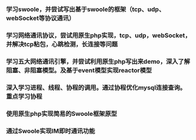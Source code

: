 ### 学习swoole，并尝试写出基于swoole的框架（tcp、udp、webSocket等协议通讯）
### 学习网络通讯协议，尝试用原生php实现，tcp、udp，webSocket，并解决tcp粘包，心跳检测，长连接等问题
### 学习五大网络通讯引擎，并尝试利用原生php写出来demo，深入了解阻塞、非阻塞模型。及基于event模型实现reactor模型
### 深入学习进程、线程、协程的调用。通过协程优化mysql连接查询。重点学习协程
### 使用原生php实现简易的Swoole框架原型
### 通过Swoole实现IM即时通讯功能
